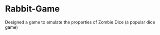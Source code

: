 Rabbit-Game
===========

Designed a game to emulate the properties of Zombie Dice (a popular dice game)
